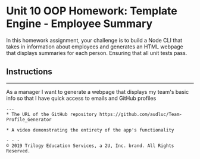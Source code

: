 # Unit 10 OOP Homework: Template Engine - Employee Summary

 In this homework assignment, your challenge is to build a Node CLI that takes in information about employees and generates an HTML webpage that displays summaries for each person. Ensuring that all unit tests pass.


## Instructions
---
As a manager
I want to generate a webpage that displays my team's basic info so that I have quick access to emails and GitHub profiles
```
---
* The URL of the GitHub repository https://github.com/audluc/Team-Profile_Generator

* A video demonstrating the entirety of the app's functionality 

- - -
© 2019 Trilogy Education Services, a 2U, Inc. brand. All Rights Reserved.
